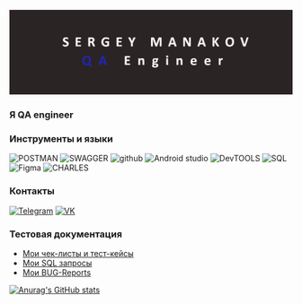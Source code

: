 ![header](https://github.com/serezam/serezam/blob/main/assets/888888.png)

### Я  QA engineer

### Инструменты и языки
![POSTMAN](https://img.shields.io/badge/-POSTMAN-2d2929?style=for-the-badge&logo=postman)
![SWAGGER](https://img.shields.io/badge/-SWAGGER-2d2929?style=for-the-badge&logo=swagger)
![github](https://img.shields.io/badge/-GITHUB-2d2929?style=for-the-badge&logo=github)
![Android studio](https://img.shields.io/badge/-ANDROID_STUDIO-2d2929?style=for-the-badge&logo=android)
![DevTOOLS](https://img.shields.io/badge/-DEVTOOLS-2d2929?style=for-the-badge&logo=googlechrome)
![SQL](https://img.shields.io/badge/-SQL-2d2929?style=for-the-badge&logo=Mysql)
![Figma](https://img.shields.io/badge/-FIGMA-2d2929?style=for-the-badge&logo=FIGMA)
![CHARLES](https://img.shields.io/badge/-CHARLESPROXY-2d2929?style=for-the-badge&logo=proxy)


### Контакты
[![Telegram](https://img.shields.io/badge/-telegram-2d2929?style=for-the-badge&logo=telegram)](https://t.me/serezam)
[![VK](https://img.shields.io/badge/-VK-2d2929?style=for-the-badge&logo=vk)](https://vk.com/karelin495)

### Тестовая документация
* [Мои чек-листы и тест-кейсы](https://docs.google.com/spreadsheets/d/1xorcPctst0EJUCm8aqWXP-eXf4aLzp4jB6hMUVeTHO0/edit?usp=sharing)
* [Мои SQL запросы](https://docs.google.com/document/d/1v1bhapKmAf7YNoL8CNYMme627QAQfSUL6VBz1e4K1lE/edit)
* [Мои BUG-Reports](https://docs.google.com/spreadsheets/d/1EppPfJmX7XpSXwtwdLb5nEm6O5BONznqm4TMOgKM98E/edit?usp=sharing)

[![Anurag's GitHub stats](https://github-readme-stats.vercel.app/api?username=serezam&show_icons=true&theme=radical)](https://github.com/anuraghazra/github-readme-stats)
